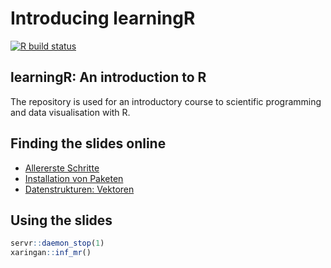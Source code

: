 Introducing learningR
================

<!-- badges: start -->

[![R build
status](https://github.com/ablaette/learningR/workflows/R-CMD-check/badge.svg)](https://github.com/ablaette/learningR/actions)
<!-- badges: end -->

## learningR: An introduction to R

The repository is used for an introductory course to scientific
programming and data visualisation with R.

## Finding the slides online

  - [Allererste
    Schritte](https://ablaette.github.io/learningR/00_getting_started.html#1)
  - [Installation von
    Paketen](https://ablaette.github.io/learningR/01_installation.html#1)
  - [Datenstrukturen:
    Vektoren](https://ablaette.github.io/learningR/02_vektoren.html#1)

## Using the slides

``` r
servr::daemon_stop(1)
xaringan::inf_mr()
```
